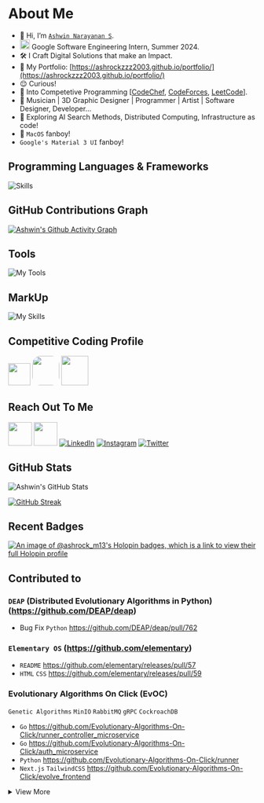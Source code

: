 # About Me

- 👋 Hi, I’m [`Ashwin Narayanan S`](https://ashrockzzz2003.github.io/portfolio/).
- <img src="https://avatars.githubusercontent.com/u/1342004?s=48&v=4" height="20" width="20" /> Google Software Engineering Intern, Summer 2024.
- 🛠 I Craft Digital Solutions that make an Impact.
- 👀 My Portfolio: [https://ashrockzzz2003.github.io/portfolio/](https://ashrockzzz2003.github.io/portfolio/)
- 😌 Curious!
- 👀 Into Competetive Programming [[CodeChef](https://www.codechef.com/users/ashrock_m13), [CodeForces](https://codeforces.com/profile/ashrock_m13), [LeetCode](https://leetcode.com/ashrockzzz2003/)].
- 🎼 Musician | 3D Graphic Designer | Programmer | Artist | Software Designer, Developer...
- 🧠 Exploring AI Search Methods, Distributed Computing, Infrastructure as code!
- 🍎 `MacOS` fanboy!
- `Google's Material 3 UI` fanboy!


## Programming Languages & Frameworks

![Skills](https://skillicons.dev/icons?i=c,cpp,py,java,js,html,css,react,next,mysql,postgres,flutter,flask,sqlite,dart,tailwind,express,nodejs,nginx,materialui,regex,bash,solidity,haskell,django,vuejs,scala,go,kotlin,scss,angular,tensorflow,pytorch,ts,ansible)


## GitHub Contributions Graph

[![Ashwin's Github Activity Graph](https://github-readme-activity-graph.vercel.app/graph?username=Ashrockzzz2003&theme=github-dark)](https://github.com/Ashrockzzz2003)

## Tools

![My Tools](https://skillicons.dev/icons?i=git,github,gitlab,androidstudio,linux,arduino,autocad,blender,bootstrap,codepen,firebase,ps,visualstudio,vscode,remix,wordpress,figma,eclipse,replit,postman,vim,aws,azure,raspberrypi,anaconda,windows,apple,gmail,linkedin,npm,redis,stackoverflow,sklearn,githubactions,discord,kubernetes)

## MarkUp

![My Skills](https://skillicons.dev/icons?i=md,html)

## Competitive Coding Profile

<a href="https://www.hackerrank.com/Ashrock_m13"><img height="45" width="45" src="https://user-images.githubusercontent.com/17762967/42728663-26ebdb04-87dd-11e8-928f-fb01479a2ce1.png"></a>
<a href="https://www.codechef.com/users/ashrock_m13" style="border-radius: 30%; height: 60px; width: 55px;"><img src="https://i.pinimg.com/originals/c5/d9/fc/c5d9fc1e18bcf039f464c2ab6cfb3eb6.jpg" style="border-radius: 30%; height: 60px; width: 55px;"></a>
<a href="https://codeforces.com/profile/ashrock_m13"><img src="https://play-lh.googleusercontent.com/zaldniLc2XTBhNlCDR4hcD5bcRYHZ56_lO0yA2Qu-cADShy1_HDWrICSvv0EPTX79WY" style="height: 60px; width: 55px;"></a>

## Reach Out To Me

<a href="https://ashrockzzz2003.github.io/portfolio/"><img height="48" width="48" src="https://i.imgur.com/ZpyKD6W.png" ></a>
<a href="mailto:ashrockzzz2003@gmail.com"><img height="48" width="48" src="https://i.ibb.co/vD0fmh5/iconizer-icons8-gmail.png" ></a>
<a href="https://www.linkedin.com/in/ashwin2003/">![LinkedIn](https://skillicons.dev/icons?i=linkedin)</a>
<a href="https://www.instagram.com/ashrock_m13/">![Instagram](https://skillicons.dev/icons?i=instagram)</a>
<a href="https://twitter.com/Ashwin66950013">![Twitter](https://skillicons.dev/icons?i=twitter)</a>


## GitHub Stats

<!-- CUSTOM GITHUB README STATS HOSTED ON VERCEL -->
<!-- Domain: github-readme-stats-dga59piw8-ashrockzzz2003.vercel.app -->
![Ashwin's GitHub Stats](https://github-readme-stats-dga59piw8-ashrockzzz2003.vercel.app/api?username=Ashrockzzz2003&show_icons=true&theme=dark&hide_border=false)

<!-- CUSTOM GITHUB STREAK STATS HOSTED ON VERCEL -->
<!-- Domain: https://github-readme-streak-stats-two-blush.vercel.app -->
[![GitHub Streak](https://github-readme-streak-stats-two-blush.vercel.app?user=Ashrockzzz2003&theme=dark)](https://git.io/streak-stats)

## Recent Badges

[![An image of @ashrock_m13's Holopin badges, which is a link to view their full Holopin profile](https://holopin.me/ashrock_m13)](https://holopin.io/@ashrock_m13)

## Contributed to

### `DEAP` (Distributed Evolutionary Algorithms in Python) (https://github.com/DEAP/deap)

- Bug Fix `Python` https://github.com/DEAP/deap/pull/762

### `Elementary OS` (https://github.com/elementary)

- `README` https://github.com/elementary/releases/pull/57
- `HTML` `CSS` https://github.com/elementary/releases/pull/59

### Evolutionary Algorithms On Click (EvOC)

`Genetic Algorithms` `MinIO` `RabbitMQ` `gRPC` `CockroachDB`

- `Go` https://github.com/Evolutionary-Algorithms-On-Click/runner_controller_microservice
- `Go` https://github.com/Evolutionary-Algorithms-On-Click/auth_microservice
- `Python` https://github.com/Evolutionary-Algorithms-On-Click/runner
- `Next.js` `TailwindCSS` https://github.com/Evolutionary-Algorithms-On-Click/evolve_frontend

<details>

<summary>View More</summary>

### `Anokha-24` (https://github.com/anokha-24)

- `ExpressJS` `MySQL` `SMTP` `PayU` https://github.com/anokha-24/anokha_backend
- `Next.js` `TailwindCSS` `Payments` https://github.com/anokha-24/anokha_web
- `Flutter` https://github.com/anokha-24/anokha_app
- `HTML` `CSS` `JS` https://github.com/anokha-24/anokha_qr_scan
- `Angular.js` `SCSS` `TypeScript` https://github.com/anokha-24/anokha_admin_angular
- `Flutter` https://github.com/anokha-24/anokha_admin_app
- `Next.js` `TailwindCSS` https://github.com/anokha-24/anokha_intel_admin
- `HTML` `CSS` `JS` https://github.com/anokha-24/anokha_transactions_live_update

### `CSE-25` (https://github.com/CSE-25)

- `JS` `npm` https://github.com/CSE-25/quick_start_express
- `README` https://github.com/CSE-25/winter-of-code-s1
- `Go` https://github.com/CSE-25/amrita_pyq

### `Pragati 2025` (https://github.com/Pragati-2025)

- `GoogleGemini` `AI` `Python` https://github.com/Pragati-2025/pragati-ai-experiment
- `Next.js` `TailwindCSS` `Vercel AI SDK` `Gemini` https://github.com/Pragati-2025/pragati-web
- `ExpressJS` `MySQL` `SMTP` `PayU` https://github.com/Pragati-2025/Pragati_Backend_2025
- `ShadCN` `Dashboard` `Next.js` `TailwindCSS` https://github.com/Pragati-2025/pragati-admin

### Virtual Labs (Govt. Of India Initiative)

- `MarkDown` https://github.com/virtual-labs/exp-tcp-au
- `MarkDown` https://github.com/virtual-labs/exp-passive-attacks-au
- `MarkDown` https://github.com/virtual-labs/exp-active-attacks-au
- `MarkDown` https://github.com/virtual-labs/exp-replay-attacks-au
- `MarkDown` https://github.com/virtual-labs/exp-kerberos-protocol-au

### `Anonymous`

- `HTML` `CSS` `JS` https://github.com/Abhinav-ark/Amrita_map
- `Next.js` `TypeScript` `TailwindCSS` `GitHub OAuth` https://github.com/IAmRiteshKoushik/woc-leaderboard
- `README` https://github.com/firstcontributions/first-contributions
- `DSA` `Python` https://github.com/SyedZawwarAhmed/Hacktoberfest-2023
- `HTML` `CSS` `JS` https://github.com/Praveen-kumar-Murugesan/ACM-Student-Chapter

</details>
